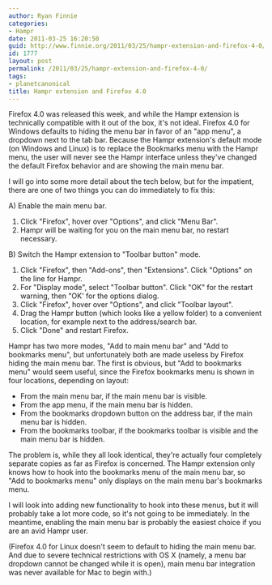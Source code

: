 ```yaml
---
author: Ryan Finnie
categories:
- Hampr
date: 2011-03-25 16:20:50
guid: http://www.finnie.org/2011/03/25/hampr-extension-and-firefox-4-0/
id: 1777
layout: post
permalink: /2011/03/25/hampr-extension-and-firefox-4-0/
tags:
- planetcanonical
title: Hampr extension and Firefox 4.0
---
```

Firefox 4.0 was released this week, and while the Hampr extension is technically compatible with it out of the box, it's not ideal. Firefox 4.0 for Windows defaults to hiding the menu bar in favor of an "app menu", a dropdown next to the tab bar. Because the Hampr extension's default mode (on Windows and Linux) is to replace the Bookmarks menu with the Hampr menu, the user will never see the Hampr interface unless they've changed the default Firefox behavior and are showing the main menu bar.

I will go into some more detail about the tech below, but for the impatient, there are one of two things you can do immediately to fix this:

A) Enable the main menu bar.

  1. Click "Firefox", hover over "Options", and click "Menu Bar".
  2. Hampr will be waiting for you on the main menu bar, no restart necessary.

B) Switch the Hampr extension to "Toolbar button" mode.

  1. Click "Firefox", then "Add-ons", then "Extensions". Click "Options" on the line for Hampr.
  2. For "Display mode", select "Toolbar button". Click "OK" for the restart warning, then "OK' for the options dialog.
  3. Click "Firefox", hover over "Options", and click "Toolbar layout".
  4. Drag the Hampr button (which looks like a yellow folder) to a convenient location, for example next to the address/search bar.
  5. Click "Done" and restart Firefox.

Hampr has two more modes, "Add to main menu bar" and "Add to bookmarks menu", but unfortunately both are made useless by Firefox hiding the main menu bar. The first is obvious, but "Add to bookmarks menu" would seem useful, since the Firefox bookmarks menu is shown in four locations, depending on layout:

  * From the main menu bar, if the main menu bar is visible.
  * From the app menu, if the main menu bar is hidden.
  * From the bookmarks dropdown button on the address bar, if the main menu bar is hidden.
  * From the bookmarks toolbar, if the bookmarks toolbar is visible and the main menu bar is hidden.

The problem is, while they all look identical, they're actually four completely separate copies as far as Firefox is concerned. The Hampr extension only knows how to hook into the bookmarks menu of the main menu bar, so "Add to bookmarks menu" only displays on the main menu bar's bookmarks menu.

I will look into adding new functionality to hook into these menus, but it will probably take a lot more code, so it's not going to be immediately. In the meantime, enabling the main menu bar is probably the easiest choice if you are an avid Hampr user.

(Firefox 4.0 for Linux doesn't seem to default to hiding the main menu bar. And due to severe technical restrictions with OS X (namely, a menu bar dropdown cannot be changed while it is open), main menu bar integration was never available for Mac to begin with.)
